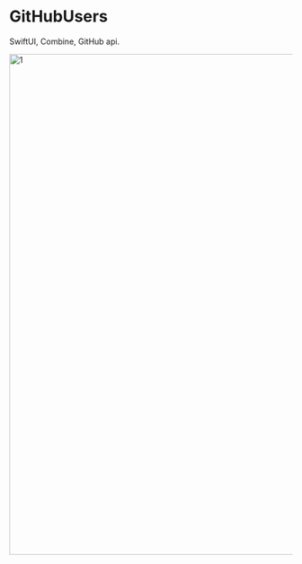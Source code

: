 # GitHubUsers
SwiftUI, Combine, GitHub api.

<img width="892" alt="1" src="https://user-images.githubusercontent.com/95241900/202637374-89834193-8ba1-4e0c-9402-4bb41f92eae0.png">
